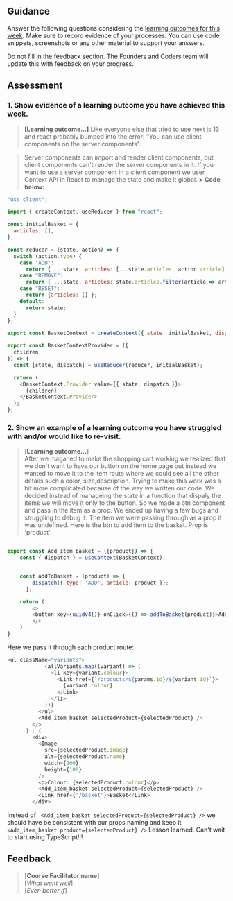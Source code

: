 ## Guidance
Answer the following questions considering the [learning outcomes for this week](https://learn.foundersandcoders.com/course/syllabus/developer/full-stack-app/learning-outcomes/).
Make sure to record evidence of your processes. You can use code snippets, screenshots or any other material to support your answers.

Do not fill in the feedback section. The Founders and Coders team will update this with feedback on your progress.

## Assessment
 ### 1. Show evidence of a learning outcome you have achieved this week.
> **[Learning outcome...]**
> Like everyone else that tried to use next js 13 and react probably bumped into the error: "You can use client components on the server components".

> Server components can import and render client components, but client components can't render the server components in it. If you want to use a server component in a client component we user Context API in React to manage the state and make it global.
**> Code below:**

```js
"use client";

import { createContext, useReducer } from "react";

const initialBasket = {
  articles: [],
};

const reducer = (state, action) => {
  switch (action.type) {
    case "ADD":
      return { ...state, articles: [...state.articles, action.article] };
    case "REMOVE":
      return { ...state, articles: state.articles.filter(article => article["name"] != action.articleName) };
    case "RESET":
      return {articles: [] };
    default:
      return state;
  }
};

export const BasketContext = createContext({ state: initialBasket, dispatch: () => null });

export const BasketContextProvider = ({
  children,
}) => {
  const [state, dispatch] = useReducer(reducer, initialBasket);

  return (
    <BasketContext.Provider value={{ state, dispatch }}>
      {children}
    </BasketContext.Provider>
  );
};
```

 ### 2. Show an example of a learning outcome you have struggled with and/or would like to re-visit.
> [**Learning outcome...**]  
After we maganed to make the shopping cart working we realized that we don't want to have our button on the home page but instead we wanted to move it to the item route where we could see all the other details such a color, size,description.
> Trying to make this work was a bit more complicated because of the way we written our code. We decided instead of manageing the state in a function that dispaly the items we will move it only to the button. So we made a btn component and pass in the item as a prop.
> We ended up having a few bugs and struggling to debug it. The item we were passing through as a prop it was undefined.
Here is the btn to add item to the basket. Prop is 'product'.
```js

export const Add_item_basket = ({product}) => {
    const { dispatch } = useContext(BasketContext);


    const addToBasket = (product) => {
        dispatch({ type: 'ADD', article: product });
      };

    return (
        <>
        <button key={uuidv4()} onClick={() => addToBasket(product)}>Add to basket</button>
        </>
    )
}
```
Here we pass it through each product route:

```js
<ul className="variants">
            {allVariants.map((variant) => (
              <li key={variant.colour}>
                <Link href={`/products/${params.id}/${variant.id}`}>
                  {variant.colour}
                </Link>
              </li>
            ))}
          </ul>
          <Add_item_basket selectedProduct={selectedProduct} />
        </>
      ) : (
        <div>
          <Image
            src={selectedProduct.image}
            alt={selectedProduct.name}
            width={200}
            height={100}
          />
          <p>Colour: {selectedProduct.colour}</p>
          <Add_item_basket selectedProduct={selectedProduct} />
          <Link href={'/basket'}>Basket</Link>
        </div>
```
Instead of ``` <Add_item_basket selectedProduct={selectedProduct} />``` we should have be consistent with our props naming and keep it ``` <Add_item_basket product={selectedProduct} />```
Lesson learned. Can't wait to start using TypeScript!!!

## Feedback
> [**Course Facilitator name**]  
> [*What went well*]  
> [*Even better if*]
